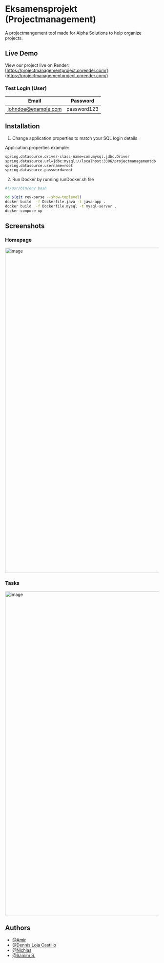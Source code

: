 # Eksamensprojekt (Projectmanagement)
A projectmangement tool made for Alpha Solutions to help organize projects.

## Live Demo
View our project live on Render: [https://projectmanagementproject.onrender.com/](https://projectmanagementproject.onrender.com/)

### Test Login (User)
| Email  | Password |
| ------------- | ------------- |
| johndoe@example.com  | password123  |



## Installation

1. Change application properties to match your SQL login details

Application.properties example:
```sh
spring.datasource.driver-class-name=com.mysql.jdbc.Driver
spring.datasource.url=jdbc:mysql://localhost:3306/projectmanagementdb
spring.datasource.username=root
spring.datasource.password=root
```

2. Run Docker by running runDocker.sh file
```bash
#!/usr/bin/env bash

cd $(git rev-parse --show-toplevel)
docker build  -f Dockerfile.java -t java-app .
docker build  -f Dockerfile.mysql -t mysql-server .
docker-compose up
```

## Screenshots
### Homepage
<img width="1066" alt="image" src="https://github.com/NichlasMau/EksamenProjekt/assets/113104513/f41ee08a-3170-46e3-8c28-f7d82881c0ca">

### Tasks
<img width="1062" alt="image" src="https://github.com/NichlasMau/EksamenProjekt/assets/113104513/44b2265e-90de-4c31-b2c5-b832ccfc8290">


## Authors

- [@Amir](https://www.github.com/Amirah2700)
- [@Dennis Loja Castillo](https://www.github.com/DennisLojaCastillo)
- [@Nichlas](https://www.github.com/NichlasMau)
- [@Samim S.](https://www.github.com/sami0880-kea)

